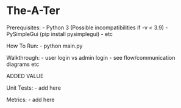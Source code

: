 # The-A-Ter
Prerequisites:
    - Python 3 (Possible incompatibilities if -v < 3.9)
    - PySimpleGui (pip install pysimplegui)
    - etc

How To Run:
    - python main.py

Walkthrough:
    - user login vs admin login
    - see flow/communication diagrams etc

ADDED VALUE 

Unit Tests:
    - add here

Metrics: 
    - add here
